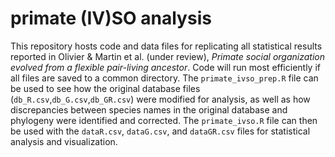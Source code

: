 # primate (IV)SO analysis
 
 This repository hosts code and data files for replicating all statistical results reported in Olivier & Martin et al. (under review), *Primate social organization evolved from a flexible pair-living ancestor*. Code will run most efficiently if all files are saved to a common directory. The `primate_ivso_prep.R` file can be used to see how the original database files (`db_R.csv`,`db_G.csv`,`db_GR.csv`) were modified for analysis, as well as how discrepancies between species names in the original database and phylogeny were identified and corrected. The `primate_ivso.R` file can then be used with the `dataR.csv`, `dataG.csv`, and `dataGR.csv` files for statistical analysis and visualization. 
